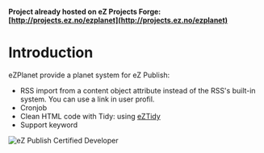 __Project already hosted on eZ Projects Forge: [http://projects.ez.no/ezplanet](http://projects.ez.no/ezplanet)__


Introduction
============
eZPlanet provide a planet system for eZ Publish:

 * RSS import from a content object attribute instead of the RSS's built-in system. You can use a link in user profil.
 * Cronjob
 * Clean HTML code with Tidy: using [eZTidy](http://projects.ez.no/eztidy)
 * Support keyword

![eZ Publish Certified Developer](http://www.llaumgui.com/images/ezcertdev.png)
